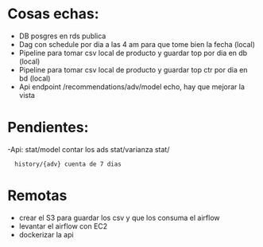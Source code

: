 # Cosas echas: 

 - DB posgres en rds publica
 - Dag con schedule por dia a las 4 am para que tome bien la fecha (local)
 - Pipeline para tomar csv local de producto y guardar top por dia en db (local)
 - Pipeline para tomar csv local de producto y guardar top ctr por dia en bd (local)
 - Api 
    endpoint /recommendations/adv/model echo, hay que mejorar la vista  

# Pendientes: 
   -Api: 
      stat/model contar los ads
      stat/varianza
      stat/

      history/{adv} cuenta de 7 dias

# Remotas
   - crear el S3 para guardar los csv y que los consuma el airflow 
   - levantar el airflow con EC2
   - dockerizar la api 